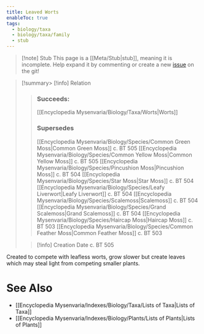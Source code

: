 ```yaml
---
title: Leaved Worts
enableToc: true
tags:
  - biology/taxa
  - biology/taxa/family
  - stub
---
```


> [!note] Stub
> This page is a [[Meta/Stub|stub]], meaning it is incomplete. Help expand it by commenting or create a new [issue](https://github.com/RagtimeGal/quartz--encyclopedia-mysenvaria/issues/new/choose) on the git!


> [!summary[](Meta/Stubs.md)> [!info] Relation
> > ### Succeeds:
> > [[Encyclopedia Mysenvaria/Biology/Taxa/Worts|Worts]]
> > ### Supersedes 
> > [[Encyclopedia Mysenvaria/Biology/Species/Common Green Moss|Common Green Moss]] c. BT 505
> > [[Encyclopedia Mysenvaria/Biology/Species/Common Yellow Moss|Common Yellow Moss]] c. BT 505
> > [[Encyclopedia Mysenvaria/Biology/Species/Pincushion Moss|Pincushion Moss]] c. BT 504
> > [[Encyclopedia Mysenvaria/Biology/Species/Star Moss|Star Moss]] c. BT 504
> > [[Encyclopedia Mysenvaria/Biology/Species/Leafy Liverwort|Leafy Liverwort]] c. BT 504
> > [[Encyclopedia Mysenvaria/Biology/Species/Scalemoss|Scalemoss]] c. BT 504
> > [[Encyclopedia Mysenvaria/Biology/Species/Grand Scalemoss|Grand Scalemoss]] c. BT 504
> > [[Encyclopedia Mysenvaria/Biology/Species/Haircap Moss|Haircap Moss]] c. BT 503
> > [[Encyclopedia Mysenvaria/Biology/Species/Common Feather Moss|Common Feather Moss]] c. BT 503
>
> > [!info] Creation Date
> > c. BT 505

Created to compete with leafless worts, grow slower but create leaves which may steal light from competing smaller plants.

# See Also
- [[Encyclopedia Mysenvaria/Indexes/Biology/Taxa/Lists of Taxa|Lists of Taxa]]
- [[Encyclopedia Mysenvaria/Indexes/Biology/Plants/Lists of Plants|Lists of Plants]]
